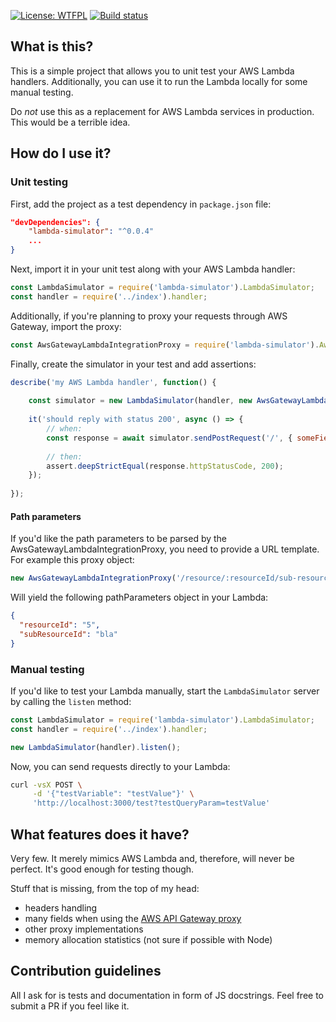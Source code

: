 [![License: WTFPL](https://img.shields.io/badge/License-WTFPL-red.svg)](http://www.wtfpl.net/txt/copying/)
[![Build status](https://travis-ci.org/Jezorko/lambda-simulator.svg?branch=master)](https://travis-ci.org/Jezorko/lambda-simulator)

## What is this?
This is a simple project that allows you to unit test your AWS Lambda handlers.
Additionally, you can use it to run the Lambda locally for some manual testing.

Do *not* use this as a replacement for AWS Lambda services in production.
This would be a terrible idea.

## How do I use it?

### Unit testing
First, add the project as a test dependency in `package.json` file:

```json
"devDependencies": {
    "lambda-simulator": "^0.0.4"
    ...
}
```

Next, import it in your unit test along with your AWS Lambda handler:

```javascript
const LambdaSimulator = require('lambda-simulator').LambdaSimulator;
const handler = require('../index').handler;
```

Additionally, if you're planning to proxy your requests through AWS Gateway, import the proxy:

```javascript
const AwsGatewayLambdaIntegrationProxy = require('lambda-simulator').AwsGatewayLambdaIntegrationProxy;
```

Finally, create the simulator in your test and add assertions:

```javascript
describe('my AWS Lambda handler', function() {
   
    const simulator = new LambdaSimulator(handler, new AwsGatewayLambdaIntegrationProxy()); // proxy is optional
    
    it('should reply with status 200', async () => {
        // when:
        const response = await simulator.sendPostRequest('/', { someField: "someValue" });
        
        // then:
        assert.deepStrictEqual(response.httpStatusCode, 200);
    });
    
});
```

#### Path parameters
If you'd like the path parameters to be parsed by the AwsGatewayLambdaIntegrationProxy, you need to provide a URL template.
For example this proxy object:

```javascript
new AwsGatewayLambdaIntegrationProxy('/resource/:resourceId/sub-resource/:subResourceId')
```

Will yield the following pathParameters object in your Lambda:

```json
{
  "resourceId": "5",
  "subResourceId": "bla"
}
```

### Manual testing
If you'd like to test your Lambda manually, start the `LambdaSimulator` server by calling the `listen` method:

```javascript
const LambdaSimulator = require('lambda-simulator').LambdaSimulator;
const handler = require('../index').handler;

new LambdaSimulator(handler).listen();
```

Now, you can send requests directly to your Lambda:

```bash
curl -vsX POST \
     -d '{"testVariable": "testValue"}' \
     'http://localhost:3000/test?testQueryParam=testValue'
```

## What features does it have?
Very few. It merely mimics AWS Lambda and, therefore, will never be perfect.
It's good enough for testing though.

Stuff that is missing, from the top of my head:
 * headers handling
 * many fields when using the [AWS API Gateway proxy](https://docs.aws.amazon.com/apigateway/latest/developerguide/api-gateway-create-api-as-simple-proxy-for-lambda.html)
 * other proxy implementations
 * memory allocation statistics (not sure if possible with Node) 
 
## Contribution guidelines
All I ask for is tests and documentation in form of JS docstrings.
Feel free to submit a PR if you feel like it.